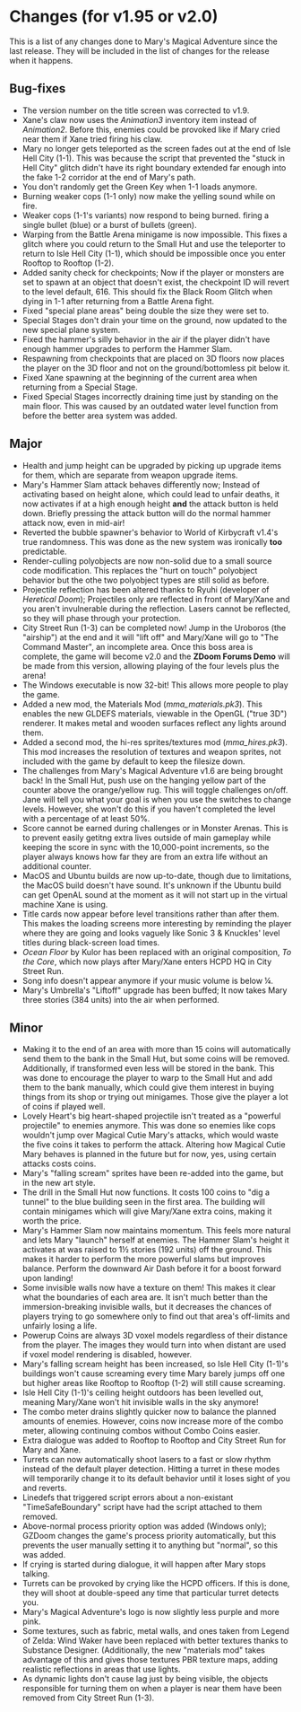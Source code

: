 # Changes (for v1.95 or v2.0)
This is a list of any changes done to Mary's Magical Adventure since the last release. They will be included in the list of changes for the release when it happens.
## Bug-fixes
* The version number on the title screen was corrected to v1.9.
* Xane's claw now uses the *Animation3* inventory item instead of *Animation2*. Before this, enemies could be provoked like if Mary cried near them if Xane tried firing his claw.
* Mary no longer gets teleported as the screen fades out at the end of Isle Hell City (1-1). This was because the script that prevented the "stuck in Hell City" glitch didn't have its right boundary extended far enough into the fake 1-2 corridor at the end of Mary's path.
* You don't randomly get the Green Key when 1-1 loads anymore.
* Burning weaker cops (1-1 only) now make the yelling sound while on fire.
* Weaker cops (1-1's variants) now respond to being burned. firing a single bullet (blue) or a burst of bullets (green).
* Warping from the Battle Arena minigame is now impossible. This fixes a glitch where you could return to the Small Hut and use the teleporter to return to Isle Hell City (1-1), which should be impossible once you enter Rooftop to Rooftop (1-2).
* Added sanity check for checkpoints; Now if the player or monsters are set to spawn at an object that doesn't exist, the checkpoint ID will revert to the level default, 616. This should fix the Black Room Glitch when dying in 1-1 after returning from a Battle Arena fight.
* Fixed "special plane areas" being double the size they were set to.
* Special Stages don't drain your time on the ground, now updated to the new special plane system.
* Fixed the hammer's silly behavior in the air if the player didn't have enough hammer upgrades to perform the Hammer Slam.
* Respawning from checkpoints that are placed on 3D floors now places the player on the 3D floor and not on the ground/bottomless pit below it.
* Fixed Xane spawning at the beginning of the current area when returning from a Special Stage.
* Fixed Special Stages incorrectly draining time just by standing on the main floor. This was caused by an outdated water level function from before the better area system was added.
## Major
* Health and jump height can be upgraded by picking up upgrade items for them, which are separate from weapon upgrade items.
* Mary's Hammer Slam attack behaves differently now; Instead of activating based on height alone, which could lead to unfair deaths, it now activates if at a high enough height **and** the attack button is held down. Briefly pressing the attack button will do the normal hammer attack now, even in mid-air!
* Reverted the bubble spawner's behavior to World of Kirbycraft v1.4's true randomness. This was done as the new system was ironically **too** predictable.
* Render-culling polyobjects are now non-solid due to a small source code modification. This replaces the "hurt on touch" polyobject behavior but the othe two polyobject types are still solid as before.
* Projectile reflection has been altered thanks to Ryuhi (developer of *Heretical Doom*); Projectiles only are reflected in front of Mary/Xane and you aren't invulnerable during the reflection. Lasers cannot be reflected, so they will phase through your protection. 
* City Street Run (1-3) can be completed now! Jump in the Uroboros (the "airship") at the end and it will "lift off" and Mary/Xane will go to "The Command Master", an incomplete area. Once this boss area is complete, the game will become v2.0 and the **ZDoom Forums Demo** will be made from this version, allowing playing of the four levels plus the arena!
* The Windows executable is now 32-bit! This allows more people to play the game.
* Added a new mod, the Materials Mod (*mma_materials.pk3*). This enables the new GLDEFS materials, viewable in the OpenGL ("true 3D") renderer. It makes metal and wooden surfaces reflect any lights around them.
* Added a second mod, the hi-res sprites/textures mod (*mma_hires.pk3*). This mod increases the resolution of textures and weapon sprites, not included with the game by default to keep the filesize down.
* The challenges from Mary's Magical Adventure v1.6 are being brought back! In the Small Hut, push use on the hanging yellow part of the counter above the orange/yellow rug. This will toggle challenges on/off. Jane will tell you what your goal is when you use the switches to change levels. However, she won't do this if you haven't completed the level with a percentage of at least 50%.
* Score cannot be earned during challenges or in Monster Arenas. This is to prevent easily getitng extra lives outside of main gameplay while keeping the score in sync with the 10,000-point increments, so the player always knows how far they are from an extra life without an additional counter.
* MacOS and Ubuntu builds are now up-to-date, though due to limitations, the MacOS build doesn't have sound. It's unknown if the Ubuntu build can get OpenAL sound at the moment as it will not start up in the virtual machine Xane is using.
* Title cards now appear before level transitions rather than after them. This makes the loading screens more interesting by reminding the player where they are going and looks vaguely like Sonic 3 & Knuckles' level titles during black-screen load times.
* *Ocean Floor* by Kulor has been replaced with an original composition, *To the Core*, which now plays after Mary/Xane enters HCPD HQ in City Street Run.
* Song info doesn't appear anymore if your music volume is below ¼.
* Mary's Umbrella's "Liftoff" upgrade has been buffed; It now takes Mary three stories (384 units) into the air when performed.
## Minor
* Making it to the end of an area with more than 15 coins will automatically send them to the bank in the Small Hut, but some coins will be removed. Additionally, if transformed even less will be stored in the bank. This was done to encourage the player to warp to the Small Hut and add them to the bank manually, which could give them interest in buying things from its shop or trying out minigames. Those give the player a lot of coins if played well.
* Lovely Heart's big heart-shaped projectile isn't treated as a "powerful projectile" to enemies anymore. This was done so enemies like cops wouldn't jump over Magical Cutie Mary's attacks, which would waste the five coins it takes to perform the attack. Altering how Magical Cutie Mary behaves is planned in the future but for now, yes, using certain attacks costs coins.	
* Mary's "falling scream" sprites have been re-added into the game, but in the new art style.
* The drill in the Small Hut now functions. It costs 100 coins to "dig a tunnel" to the blue building seen in the first area. The building will contain minigames which will give Mary/Xane extra coins, making it worth the price.
* Mary's Hammer Slam now maintains momentum. This feels more natural and lets Mary "launch" herself at enemies. The Hammer Slam's height it activates at was raised to 1½ stories (192 units) off the ground. This makes it harder to perform the more powerful slams but improves balance. Perform the downward Air Dash before it for a boost forward upon landing!
* Some invisible walls now have a texture on them! This makes it clear what the boundaries of each area are. It isn't much better than the immersion-breaking invisible walls, but it decreases the chances of players trying to go somewhere only to find out that area's off-limits and unfairly losing a life.
* Powerup Coins are always 3D voxel models regardless of their distance from the player. The images they would turn into when distant are used if voxel model rendering is disabled, however.
* Mary's falling scream height has been increased, so Isle Hell City (1-1)'s buildings won't cause screaming every time Mary barely jumps off one but higher areas like Rooftop to Rooftop (1-2) will still cause screaming.
* Isle Hell City (1-1)'s ceiling height outdoors has been levelled out, meaning Mary/Xane won't hit invisible walls in the sky anymore!
* The combo meter drains slightly quicker now to balance the planned amounts of enemies. However, coins now increase more of the combo meter, allowing continuing combos without Combo Coins easier.
* Extra dialogue was added to Rooftop to Rooftop and City Street Run for Mary and Xane.
* Turrets can now automatically shoot lasers to a fast or slow rhythm instead of the default player detection. Hitting a turret in these modes will temporarily change it to its default behavior until it loses sight of you and reverts.
* Linedefs that triggered script errors about a non-existant "TimeSafeBoundary" script have had the script attached to them removed.
* Above-normal process priority option was added (Windows only); GZDoom changes the game's process priority automatically, but this prevents the user manually setting it to anything but "normal", so this was added.
* If crying is started during dialogue, it will happen after Mary stops talking.
* Turrets can be provoked by crying like the HCPD officers. If this is done, they will shoot at double-speed any time that particular turret detects you.
* Mary's Magical Adventure's logo is now slightly less purple and more pink.
* Some textures, such as fabric, metal walls, and ones taken from Legend of Zelda: Wind Waker have been replaced with better textures thanks to Substance Designer. (Additionally, the new "materials mod" takes advantage of this and gives those textures PBR texture maps, adding realistic reflections in areas that use lights.
* As dynamic lights don't cause lag just by being visible, the objects responsible for turning them on when a player is near them have been removed from City Street Run (1-3).